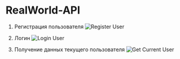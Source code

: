 # RealWorld-API

1. Регистрация пользователя
![Register User](https://github.com/mstislavtceva/RealWorld-API/assets/107040523/432ef438-633d-4ac8-a8c3-e46ca25cbd66)

2. Логин
![Login User](https://github.com/mstislavtceva/RealWorld-API/assets/107040523/d2b254b8-b14e-4ae3-8b3d-888f9db77790)

3. Получение данных текущего пользователя
![Get Current User](https://github.com/mstislavtceva/RealWorld-API/assets/107040523/8114f0cc-5174-4323-a27c-92bca896b181)

